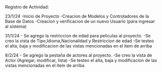 Registro de Actividad:

23/1/24 -Inicio de Proyecto -Creacion de Modelos y Controladores de la Base de Datos -Creacion y verificacion de un nuevo Usuario (para ingresar al sistema)

31/1/24 - Se agrego la restriccion de edad para peliculas al proyecto.
-Se creo la vista de Tipo,Idioma,Nacionalidad y Restriccion de edad
-Se testeo el alta, baja y modificacion de las vistas mencionadas en el item de arriba

8/2/24 - Se agrego la pestaña de actores al proyecto.
-Se creo la vista de Actor (Agregar, modificar, lista)
-Se testeo el alta, baja y modificacion de las vistas mencionadas en el item de arriba
